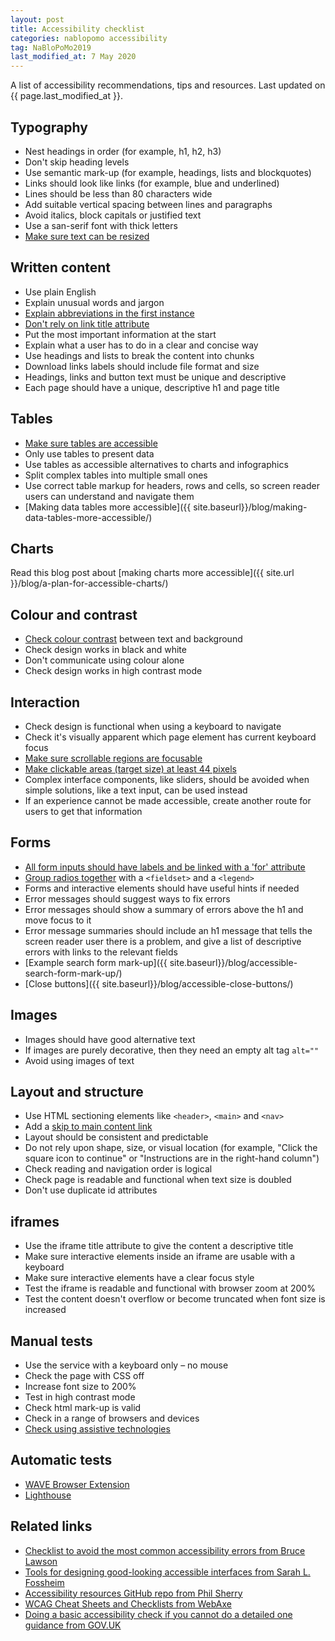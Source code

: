 ```yaml
---
layout: post
title: Accessibility checklist
categories: nablopomo accessibility
tag: NaBloPoMo2019
last_modified_at: 7 May 2020
---
```


<p class="lede">A list of accessibility recommendations, tips and resources. Last updated on {{ page.last_modified_at }}.</p>

## Typography

- Nest headings in order (for example, h1, h2, h3)
- Don't skip heading levels
- Use semantic mark-up (for example, headings, lists and blockquotes)
- Links should look like links (for example, blue and underlined)
- Lines should be less than 80 characters wide
- Add suitable vertical spacing between lines and paragraphs
- Avoid italics, block capitals or justified text
- Use a san-serif font with thick letters
- [Make sure text can be resized](https://css-tricks.com/accessible-font-sizing-explained/)

## Written content

- Use plain English
- Explain unusual words and jargon
- [Explain abbreviations in the first instance](https://developer.paciellogroup.com/blog/2019/03/short-note-the-abbreviation-appreciation-society/)
- [Don't rely on link title attribute](https://developer.paciellogroup.com/blog/2010/11/using-the-html-title-attribute/)
- Put the most important information at the start
- Explain what a user has to do in a clear and concise way
- Use headings and lists to break the content into chunks
- Download links labels should include file format and size
- Headings, links and button text must be unique and descriptive
- Each page should have a unique, descriptive h1 and page title

## Tables

- [Make sure tables are accessible](https://www.gov.uk/guidance/content-design/tables#how-to-make-tables-accessible)
- Only use tables to present data
- Use tables as accessible alternatives to charts and infographics
- Split complex tables into multiple small ones
- Use correct table markup for headers, rows and cells, so screen reader users can understand and navigate them
- [Making data tables more accessible]({{ site.baseurl}}/blog/making-data-tables-more-accessible/)

## Charts

Read this blog post about [making charts more accessible]({{ site.url }}/blog/a-plan-for-accessible-charts/)

## Colour and contrast

- [Check colour contrast](http://webaim.org/resources/contrastchecker/) between text and background
- Check design works in black and white
- Don't communicate using colour alone
- Check design works in high contrast mode

## Interaction

- Check design is functional when using a keyboard to navigate
- Check it's visually apparent which page element has current keyboard focus
- [Make sure scrollable regions are focusable](https://developer.paciellogroup.com/blog/2016/02/short-note-on-improving-usability-of-scrollable-regions/)
- [Make clickable areas (target size) at least 44 pixels](https://ishadeed.com/article/clickable-area/)
- Complex interface components, like sliders, should be avoided when simple solutions, like a text input, can be used instead
- If an experience cannot be made accessible, create another route for users to get that information

## Forms

- [All form inputs should have labels and be linked with a 'for' attribute](https://www.w3.org/WAI/tutorials/forms/labels/#associating-labels-explicitly)
- [Group radios together](https://design-system.service.gov.uk/components/radios/) with a `<fieldset>` and a `<legend>`
- Forms and interactive elements should have useful hints if needed
- Error messages should suggest ways to fix errors
- Error messages should show a summary of errors above the h1 and move focus to it
- Error message summaries should include an h1 message that tells the screen reader user there is a problem, and give a list of descriptive errors with links to the relevant fields
- [Example search form mark-up]({{ site.baseurl}}/blog/accessible-search-form-mark-up/)
- [Close buttons]({{ site.baseurl}}/blog/accessible-close-buttons/)

## Images

- Images should have good alternative text
- If images are purely decorative, then they need an empty alt tag `alt=""`
- Avoid using images of text

## Layout and structure

- Use HTML sectioning elements like `<header>`, `<main>` and `<nav>`
- Add a [skip to main content link](https://design-system.service.gov.uk/components/skip-link/)
- Layout should be consistent and predictable
- Do not rely upon shape, size, or visual location (for example, "Click the square icon to continue" or "Instructions are in the right-hand column")
- Check reading and navigation order is logical
- Check page is readable and functional when text size is doubled
- Don't use duplicate id attributes

## iframes

- Use the iframe title attribute to give the content a descriptive title
- Make sure interactive elements inside an iframe are usable with a keyboard
- Make sure interactive elements have a clear focus style
- Test the iframe is readable and functional with browser zoom at 200%
- Test the content doesn't overflow or become truncated when font size is increased

## Manual tests

- Use the service with a keyboard only – no mouse
- Check the page with CSS off
- Increase font size to 200%
- Test in high contrast mode
- Check html mark-up is valid
- Check in a range of browsers and devices
- [Check using assistive technologies](https://accessibility.blog.gov.uk/2018/09/27/assistive-technology-tools-you-can-use-at-no-cost/)

## Automatic tests

- [WAVE Browser Extension](https://wave.webaim.org/extension/)
- [Lighthouse](https://developers.google.com/web/tools/lighthouse)

## Related links

- [Checklist to avoid the most common accessibility errors from Bruce Lawson](https://www.brucelawson.co.uk/2019/checklist-to-avoid-the-most-common-accessibility-errors/)
- [Tools for designing good-looking accessible interfaces from Sarah L. Fossheim](https://fossheim.io/writing/posts/accessible-design-tools/)
- [Accessibility resources GitHub repo from Phil Sherry](https://github.com/hmrc/accessibility)
- [WCAG Cheat Sheets and Checklists from WebAxe](http://www.webaxe.org/wcag-cheat-sheets/)
- [Doing a basic accessibility check if you cannot do a detailed one guidance from GOV.UK](https://www.gov.uk/government/publications/doing-a-basic-accessibility-check-if-you-cant-do-a-detailed-one/doing-a-basic-accessibility-check-if-you-cant-do-a-detailed-one)